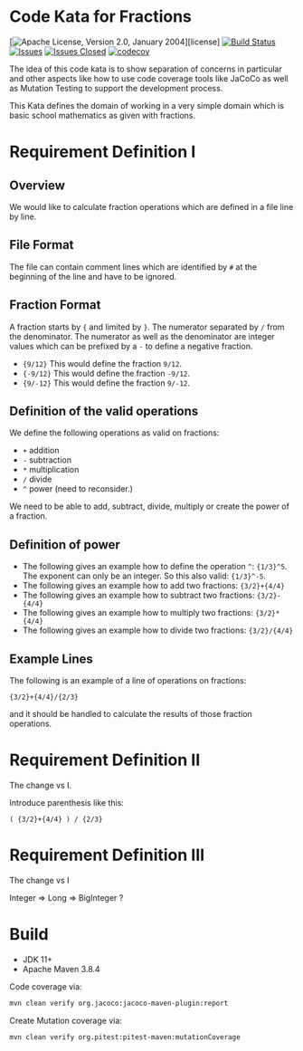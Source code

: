 <!---
 Licensed to the Apache Software Foundation (ASF) under one or more
 contributor license agreements.  See the NOTICE file distributed with
 this work for additional information regarding copyright ownership.
 The ASF licenses this file to You under the Apache License, Version 2.0
 (the "License"); you may not use this file except in compliance with
 the License.  You may obtain a copy of the License at

      http://www.apache.org/licenses/LICENSE-2.0

 Unless required by applicable law or agreed to in writing, software
 distributed under the License is distributed on an "AS IS" BASIS,
 WITHOUT WARRANTIES OR CONDITIONS OF ANY KIND, either express or implied.
 See the License for the specific language governing permissions and
 limitations under the License.
-->
# Code Kata for Fractions

[![Apache License, Version 2.0, January 2004](https://img.shields.io/github/license/apache/maven.svg?label=License)][license]
[![Build Status](https://cloud.drone.io/api/badges/khmarbaise/kata-fraction/status.svg)](https://cloud.drone.io/khmarbaise/kata-fraction)
[![Issues](https://img.shields.io/github/issues/khmarbaise/kata-fraction)](https://github.com/khmarbaise/kata-fraction/issues)
[![Issues Closed](https://img.shields.io/github/issues-closed/khmarbaise/kata-fraction)](https://github.com/khmarbaise/kata-fraction/issues?q=is%3Aissue+is%3Aclosed)
[![codecov](https://codecov.io/gh/khmarbaise/kata-fraction/branch/master/graph/badge.svg?token=RULU3ULC3O)](https://codecov.io/gh/khmarbaise/kata-fraction)

The idea of this code kata is to show separation of concerns in particular and other aspects
like how to use code coverage tools like JaCoCo as well as Mutation Testing to support the development
process.

This Kata defines the domain of working in a very simple domain which is basic school mathematics as
given with fractions.

# Requirement Definition I 

## Overview
We would like to calculate fraction operations which are defined in a file line by line.

## File Format

The file can contain comment lines which are identified
by `#` at the beginning of the line and have to be ignored.

## Fraction Format
A fraction starts by `{` and limited by `}`. The numerator separated by `/` from the denominator.
The numerator as well as the denominator are integer values which can be prefixed by a `-` to define
a negative fraction.

* `{9/12}` This would define the fraction `9/12`.
* `{-9/12}` This would define the fraction `-9/12`.
* `{9/-12}` This would define the fraction `9/-12`.

## Definition of the valid operations

We define the following operations as valid on fractions:

 * `+` addition
 * `-` subtraction
 * `*` multiplication
 * `/` divide
 * `^` power (need to reconsider.)

We need to be able to add, subtract, divide, multiply or create the power of a fraction.

## Definition of power

* The following gives an example how to define the operation `^`:
  `{1/3}^5`. The exponent can only be an integer. So this also valid: `{1/3}^-5`.
* The following gives an example how to add two fractions: `{3/2}+{4/4}`
* The following gives an example how to subtract two fractions: `{3/2}-{4/4}`
* The following gives an example how to multiply two fractions: `{3/2}*{4/4}`
* The following gives an example how to divide two fractions: `{3/2}/{4/4}`

## Example Lines
The following is an example of a line of operations on fractions:
```
{3/2}+{4/4}/{2/3}
``` 

and it should be handled to calculate the results of those
fraction operations.


# Requirement Definition II

The change vs I.

Introduce parenthesis like this:
```
( {3/2}+{4/4} ) / {2/3}
``` 

# Requirement Definition III

The change vs I

Integer => Long => BigInteger ?

# Build

* JDK 11+
* Apache Maven 3.8.4

Code coverage via:
```bash
mvn clean verify org.jacoco:jacoco-maven-plugin:report
```
Create Mutation coverage via:
```bash
mvn clean verify org.pitest:pitest-maven:mutationCoverage
```